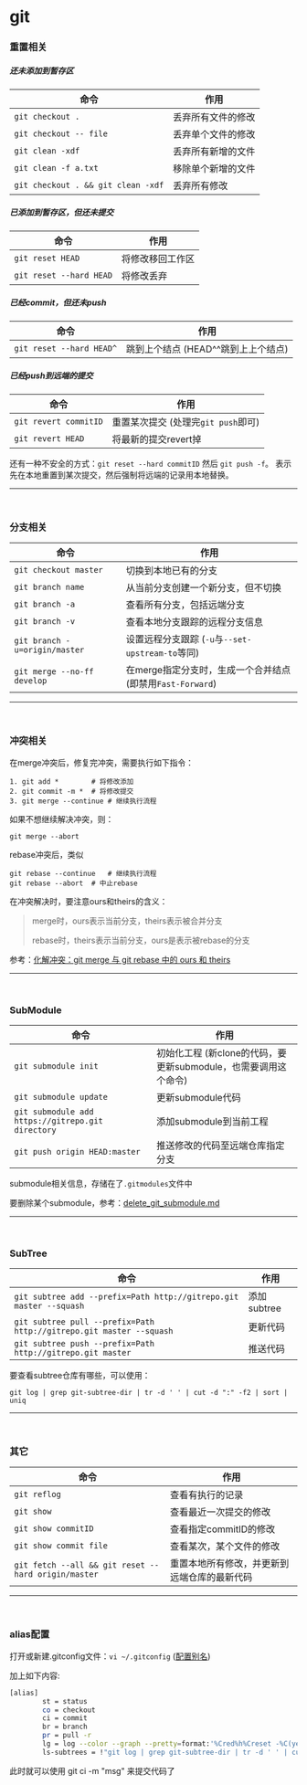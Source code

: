 # git

### 重置相关

##### 还未添加到暂存区
| 命令                               | 作用               |
| ---------------------------------- | ------------------ |
| `git checkout .`                   | 丢弃所有文件的修改 |
| `git checkout -- file`             | 丢弃单个文件的修改 |
| `git clean -xdf`                   | 丢弃所有新增的文件 |
| `git clean -f a.txt`               | 移除单个新增的文件 |
| `git checkout . && git clean -xdf` | 丢弃所有修改       |

##### 已添加到暂存区，但还未提交
| 命令                    | 作用             |
| ----------------------- | ---------------- |
| `git reset HEAD`        | 将修改移回工作区 |
| `git reset --hard HEAD` | 将修改丢弃       |

##### 已经commit，但还未push

| 命令                     | 作用                                |
| ------------------------ | ----------------------------------- |
| `git reset --hard HEAD^` | 跳到上个结点 (HEAD^^跳到上上个结点) |

##### 已经push到远端的提交

| 命令                  | 作用                                |
| --------------------- | ----------------------------------- |
| `git revert commitID` | 重置某次提交 (处理完`git push`即可) |
| `git revert HEAD`     | 将最新的提交revert掉                |

还有一种不安全的方式：`git reset --hard commitID` 然后 `git push -f`。 表示先在本地重置到某次提交，然后强制将远端的记录用本地替换。



----

​	

### 分支相关

| 命令                          | 作用                                                       |
| ----------------------------- | ---------------------------------------------------------- |
| `git checkout master`         | 切换到本地已有的分支                                       |
| `git branch name`             | 从当前分支创建一个新分支，但不切换                         |
| `git branch -a`               | 查看所有分支，包括远端分支                                 |
| `git branch -v`               | 查看本地分支跟踪的远程分支信息                             |
| `git branch -u=origin/master` | 设置远程分支跟踪 (`-u`与`--set-upstream-to`等同)           |
| `git merge --no-ff develop`   | 在merge指定分支时，生成一个合并结点 (即禁用`Fast-Forward`) |



----

​	

### 冲突相关

在merge冲突后，修复完冲突，需要执行如下指令：

``` shell
1. git add *		# 将修改添加
2. git commit -m *	# 将修改提交
3. git merge --continue	# 继续执行流程
```

如果不想继续解决冲突，则：

```shell
git merge --abort
```

rebase冲突后，类似

``` shell
git rebase --continue	# 继续执行流程
git rebase --abort	# 中止rebase
```



在冲突解决时，要注意ours和theirs的含义：

> merge时，ours表示当前分支，theirs表示被合并分支
>
> rebase时，theirs表示当前分支，ours是表示被rebase的分支

参考：[化解冲突：git merge 与 git rebase 中的 ours 和 theirs](https://bitmingw.com/2017/02/16/git-merge-rebase-ours-and-theirs/)



----

​	

### SubModule

| 命令                                              | 作用                                                         |
| ------------------------------------------------- | ------------------------------------------------------------ |
| `git submodule init`                              | 初始化工程 (新clone的代码，要更新submodule，也需要调用这个命令) |
| `git submodule update`                            | 更新submodule代码                                            |
| `git submodule add https://gitrepo.git directory` | 添加submodule到当前工程                                      |
| `git push origin HEAD:master`                     | 推送修改的代码至远端仓库指定分支                             |

submodule相关信息，存储在了`.gitmodules`文件中

要删除某个submodule，参考：[delete_git_submodule.md](https://gist.github.com/myusuf3/7f645819ded92bda6677)



----

​	

### SubTree

| 命令                                                         | 作用        |
| ------------------------------------------------------------ | ----------- |
| `git subtree add --prefix=Path http://gitrepo.git master --squash` | 添加subtree |
| `git subtree pull --prefix=Path http://gitrepo.git master --squash` | 更新代码    |
| `git subtree push --prefix=Path http://gitrepo.git master`   | 推送代码    |

要查看subtree仓库有哪些，可以使用：

``` shell
git log | grep git-subtree-dir | tr -d ' ' | cut -d ":" -f2 | sort | uniq
```



----

​	

### 其它

| 命令                                                | 作用                                         |
| --------------------------------------------------- | -------------------------------------------- |
| `git reflog`                                        | 查看有执行的记录                             |
| `git show`                                          | 查看最近一次提交的修改                       |
| `git show commitID`                                 | 查看指定commitID的修改                       |
| `git show commit file`                              | 查看某次，某个文件的修改                     |
| `git fetch --all && git reset --hard origin/master` | 重置本地所有修改，并更新到远端仓库的最新代码 |



----

​	

### alias配置

打开或新建.gitconfig文件：`vi ~/.gitconfig`  ([配置别名](https://www.liaoxuefeng.com/wiki/896043488029600/898732837407424))

加上如下内容:
``` sh
[alias]
        st = status
        co = checkout
        ci = commit
        br = branch
        pr = pull -r
        lg = log --color --graph --pretty=format:'%Cred%h%Creset -%C(yellow)%d%Creset %s %Cgreen(%cr) %C(bold blue)<%an>%Creset' --abbrev-commit
        ls-subtrees = !"git log | grep git-subtree-dir | tr -d ' ' | cut -d ":" -f2 | sort | uniq"
```
此时就可以使用 git ci -m "msg" 来提交代码了